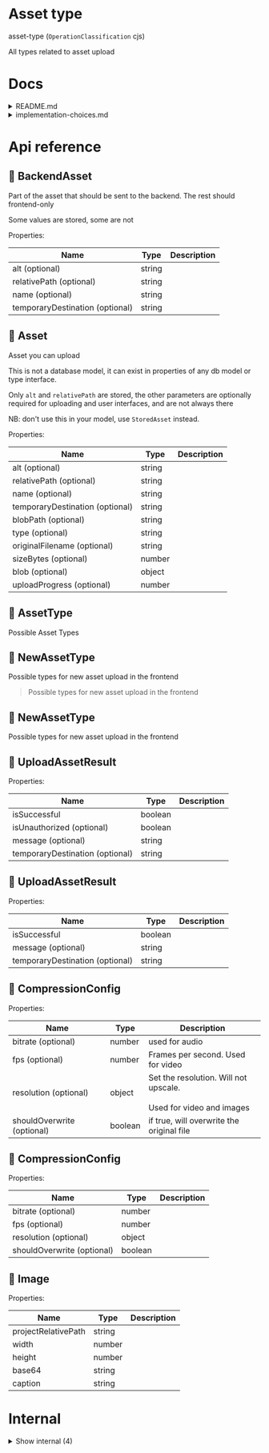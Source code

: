 # Asset type

asset-type (`OperationClassification` cjs)

All types related to asset upload




# Docs

<details><summary>README.md</summary>
    
  Support different UX's for file uploading

- Audio recording (to mp3)
- Camera (to png)
- Video recording (to mp4)
- Audio upload in multiple formats (with conversion to mp3)
- Image upload in multiple formats (with conversion to png)
- File upload of any other file for download (pdf, docx, xlsx, csv, etc.)
- An alt text should always be able to be provided.
- A thumbnail should always be generated and stored in the same place.
- Uploading multiple files at once should be possible
- Choosing an already existing media from within King OS

Nice to have:

- Files can upload while the form is still loading, so this should be a separate endpoint
- Form should invalidate if the upload is still in progress
- Upload can be canceled or deleted after upload


### CDN

A connected CDN would be nice as well to save bandwidth and increase performance.


### Cleanup

A cleanup strategy would be great. If a model is deleted, all referenced assets should also be deleted if they are not referenced anymore. Also, when saving a `md`-file the assets that aren't referenced anymore should be removed (or moved to the global `/assets` folder). This way it is kept clean.


### conclusion

All in all, this would be a feasible way to store stuff on any SaaS product. It is quite interconnected to other things like `fs-orm`, but this is a nice Micro-SaaS in itself!

  </details>

<details><summary>implementation-choices.md</summary>
    
  # Model or no model for asset?

If we are going to work with a model, it will be hard to see what the asset is straight from the JSON since it just refers to the id. Also, the Assets are probably not going to be used anywhere else, except for in the media selector itself maybe, to find previous assets.

That is a problem however, because it will be extremely heavy and custom to search every db model for assets in there. But we need to do it anyway because if you add an asset without any ui, just by copying markdown, for example, because that will not be created in the asset model.

Hmmmm.... It's probably much easier attach it to hte model. Only objection would be performance. Let's try it first. Another good reason to attach it to the model directly is that you don't have any problems when accessing assets. it's completely authorized because the model you are accessing is authorized. You cannot access assets for models that you don't have access to.

Allright.... let's try without model.


### Implementation for progress for uploading

After some research, I came to the conclusion it's great to have upload progress for file upload.

Fetch has been trying to support ReadableStream, but it seems that it's not completely adopted yet, and also may never happen completely: https://github.com/whatwg/fetch/issues/1438

There are other ways though to show progress. It can be done with `axios`, but that would create a new dependency. As you can see here: https://stackoverflow.com/a/69400632, it seems that maybe the old fashioned and broadly supported `XMLHttpRequest` can easily do this. So why try to use any libraries or new stuff? Not needed....

  </details>

# Api reference

## 🔹 BackendAsset

Part of the asset that should be sent to the backend. The rest should frontend-only

Some values are stored, some are not





Properties: 

 | Name | Type | Description |
|---|---|---|
| alt (optional) | string |  |
| relativePath (optional) | string |  |
| name (optional) | string |  |
| temporaryDestination (optional) | string |  |



## 🔹 Asset

Asset you can upload

This is not a database model, it can exist in properties of any db model or type interface.

Only `alt` and `relativePath` are stored, the other parameters are optionally required for uploading and user interfaces, and are not always there

NB: don't use this in your model, use `StoredAsset` instead.





Properties: 

 | Name | Type | Description |
|---|---|---|
| alt (optional) | string |  |
| relativePath (optional) | string |  |
| name (optional) | string |  |
| temporaryDestination (optional) | string |  |
| blobPath (optional) | string |  |
| type (optional) | string |  |
| originalFilename (optional) | string |  |
| sizeBytes (optional) | number |  |
| blob (optional) | object |  |
| uploadProgress (optional) | number |  |



## 🔹 AssetType

Possible Asset Types








## 🔹 NewAssetType

Possible types for new asset upload in the frontend



> Possible types for new asset upload in the frontend




## 🔹 NewAssetType

Possible types for new asset upload in the frontend








## 🔹 UploadAssetResult

Properties: 

 | Name | Type | Description |
|---|---|---|
| isSuccessful  | boolean |  |
| isUnauthorized (optional) | boolean |  |
| message (optional) | string |  |
| temporaryDestination (optional) | string |  |



## 🔹 UploadAssetResult

Properties: 

 | Name | Type | Description |
|---|---|---|
| isSuccessful  | boolean |  |
| message (optional) | string |  |
| temporaryDestination (optional) | string |  |



## 🔹 CompressionConfig

Properties: 

 | Name | Type | Description |
|---|---|---|
| bitrate (optional) | number | used for audio |
| fps (optional) | number | Frames per second. Used for video |
| resolution (optional) | object | Set the resolution. Will not upscale.<br /><br />Used for video and images |
| shouldOverwrite (optional) | boolean | if true, will overwrite the original file |



## 🔹 CompressionConfig

Properties: 

 | Name | Type | Description |
|---|---|---|
| bitrate (optional) | number |  |
| fps (optional) | number |  |
| resolution (optional) | object |  |
| shouldOverwrite (optional) | boolean |  |



## 🔹 Image

Properties: 

 | Name | Type | Description |
|---|---|---|
| projectRelativePath  | string |  |
| width  | number |  |
| height  | number |  |
| base64  | string |  |
| caption  | string |  |


# Internal

<details><summary>Show internal (4)</summary>
    
  # 🔹 CompressionOption

CompressionOption should be able to be applied on the model parameter through frontmatter

- default (default option): Default King OS wide compression. User can make customize it within a sensible limit
- none: no compression applied by default (user can optionally compress it)
- high: compressed bigtime by default (user cannot make it be compressed less)
- low: compressed just a little (user cannot make it be compressed less, but can optionally compress it more)



> CompressionOption should be able to be applied on the model parameter through frontmatter<br /><br />- default (default option): Default King OS wide compression. User can make customize it within a sensible limit<br />- none: no compression applied by default (user can optionally compress it)<br />- high: compressed bigtime by default (user cannot make it be compressed less)<br />- low: compressed just a little (user cannot make it be compressed less, but can optionally compress it more)




## 🔹 CompressionOption

CompressionOption should be able to be applied on the model parameter through frontmatter

- default (default option): Default OS wide compression. User can make customize it within a logical limit
- none: no compression applied by default (user can optionally compress it)
- high: compressed bigtime by default (user cannot make it be compressed less)
- low: compressed just a little (user cannot make it be compressed less, but can optionally compress it more)








## 🔹 UploadAssetBody

NB: other things like alt, final destination etc, should not be sent with the upload, but instead with the function



> NB: other things like alt, final destination etc, should not be sent with the upload, but instead with the function

Properties: 

 | Name | Type | Description |
|---|---|---|
| authToken (optional) | string |  |



## 🔹 UploadAssetBody

NB: other things like alt, final destination etc, should not be sent with the upload, but instead with the function





Properties: 

 | Name | Type | Description |
|---|---|---|
| authToken (optional) | string |  |

  </details>

